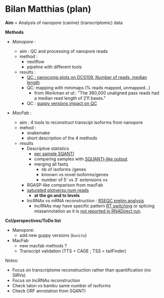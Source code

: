 # Bilan Matthias (plan)

**Aim** = Analysis of nanopore (canine) (transcriptomic) data

**Methods**
  - *Manopore* : 
      - aim : QC and processing of nanopore reads  
      - method : 
        - nextflow
        - pipeline with different tools
      - results : 
        - [QC : nanocomp plots on DCS109, Number of reads, median length](http://tools.genouest.org/data/tderrien/igdrion/NanoComp-report-2020-07-24.html)
        - QC: mapping with minimaps (% reads mapped, unmapped...)
          - from Workman *et al.*: "The 360,000 unaligned pass reads had a median read length of 211 bases."
        - QC : [guppy versions impact on QC](https://gitlab.com/bioinfog/manopore/-/issues/11) 
        
  - *MacFab* : 
    - aim : 4 tools to reconstruct transcipt isoforms from nanopore
    - mehod :
      - snakemake
      - short description of the 4 methods
    - results 
      - Descriptive statistics
        - [per sample SQANTI](https://gitlab.com/bioinfog/macfab/uploads/f192cecb3e33a3e80784061088b6e2a8/bambu.CanFam3_sqanti_report.pdf)
        - comparing samples with [SQUANTI-like output](https://gitlab.com/bioinfog/macfab/uploads/0fc0052879deeaf683006e6a96232bd4/SQANTI_report.pdf). 
        - merging all fastq
          - nb of isoforms /genes 
          - knonwn vs novel isoforms/genes
          - number of 5' vs 3' extensions vs
      - RGASP-like comparison from macFab
      - [saturated plotversu num reads](https://gitlab.com/bioinfog/macfab/-/issues/10)
        - **at the gn and tx levels**
      - lncRNAs vs mRNA reconstruction : [RSEQC prelim analysis](https://gitlab.com/bioinfog/macfab/-/issues/13)
        - lncRNAs may have specific pattern [RT switching](https://www.sciencedirect.com/science/article/pii/S0888754305003770?via%3Dihub) or splicing miasannotation as it is [not reported in RNADirect run](https://gitlab.com/bioinfog/macfab/-/issues/13).
      
**Ccl/perspectives/ToDo list**
  - Manopore:
     - add new guppy versions (`bonito`)
  - MacFab 
     - new macfab methods ?
     - Transcript validation (TTS = CAGE ; TSS = tailFinder)  
  
*Notes*:
 - Focus on transcriptome reconstruction rather than quantification (no SIRVs)
 - Focus on lncRNAs reconstruction
 - Check talon vs bambu same number of isoforms
 - Check ORF annotation from SQANTI
  
      
    
